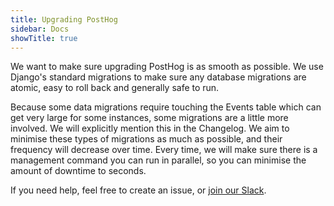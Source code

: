 ```yaml
---
title: Upgrading PostHog
sidebar: Docs
showTitle: true
---
```


We want to make sure upgrading PostHog is as smooth as possible. We use Django's standard migrations to make sure any database migrations are atomic, easy to roll back and generally safe to run.

Because some data migrations require touching the Events table which can get very large for some instances, some migrations are a little more involved. We will explicitly mention this in the Changelog. We aim to minimise these types of migrations as much as possible, and their frequency will decrease over time. Every time, we will make sure there is a management command you can run in parallel, so you can minimise the amount of downtime to seconds.

If you need help, feel free to create an issue, or [join our Slack](/slack).

